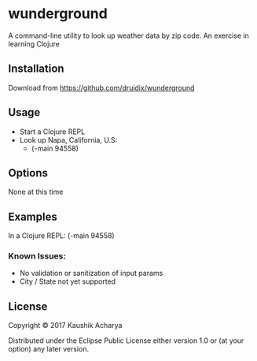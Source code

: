 # wunderground

A command-line utility to look up weather data by zip code.  An exercise in learning Clojure

## Installation

Download from https://github.com/druidix/wunderground

## Usage

-  Start a Clojure REPL
-  Look up Napa, California, U.S:
   -  (-main 94558)

## Options

None at this time

## Examples

In a Clojure REPL:
   (-main 94558)

### Known Issues:

-  No validation or sanitization of input params
-  City / State not yet supported

## License

Copyright © 2017 Kaushik Acharya

Distributed under the Eclipse Public License either version 1.0 or (at
your option) any later version.

